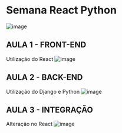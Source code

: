 # Semana React Python

![image](https://user-images.githubusercontent.com/61714418/195143205-4249633b-2285-471d-8561-0c6104fa1207.png)




## AULA 1 - FRONT-END
Utilização do React
![image](https://user-images.githubusercontent.com/61714418/195143499-a233b3ab-7d8a-49a2-a391-3d7af772d5a9.png)
## AULA 2 - BACK-END
Utilização do Django e Python
![image](https://user-images.githubusercontent.com/61714418/195143721-1cf36930-a961-482b-9af8-49cbc196a040.png)
## AULA 3 - INTEGRAÇÃO
Alteração no React
![image](https://user-images.githubusercontent.com/61714418/195143601-3b5ef258-a357-4e57-be6a-d37d744a7b95.png)
